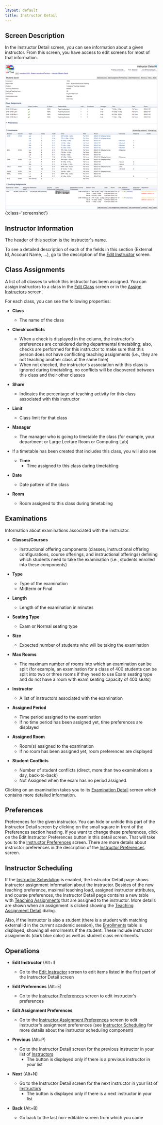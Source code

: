 ```yaml
---
layout: default
title: Instructor Detail
---
```



## Screen Description

In the Instructor Detail screen, you can see information about a given instructor. From this screen, you have access to edit screens for most of that information.

![Instructor Detail](images/instructor-detail-1.png){:class='screenshot'}

## Instructor Information

The header of this section is the instructor's name.

To see a detailed description of each of the fields in this section (External Id, Account Name, ...), go to the description of the [Edit Instructor](edit-instructor) screen.

## Class Assignments

A list of all classes to which this instructor has been assigned. You can assign instructors to a class in the [Edit Class](edit-class) screen or in the [Assign Instructors](assign-instructors) screen.

For each class, you can see the following properties:

* **Class**
	* The name of the class

* **Check conflicts**
	* When a check is displayed in the column, the instructor's preferences are considered during departmental timetabling; also, checks are performed for this instructor to make sure that this person does not have conflicting teaching assignments (i.e., they are not teaching another class at the same time)
	* When not checked, the instructor's association with this class is ignored during timetabling, no conflicts will be discovered between this class and their other classes

* **Share**
	* Indicates the percentage of teaching activity for this class associated with this instructor

* **Limit**
	* Class limit for that class

* **Manager**
	* The manager who is going to timetable the class (for example, your department or Large Lecture Room or Computing Lab)

* If a timetable has been created that includes this class, you will also see
	* **Time**
		* Time assigned to this class during timetabling

* **Date**
	* Date pattern of the class

* **Room**
	* Room assigned to this class during timetabling

## Examinations

Information about examinations associated with the instructor.

* **Classes/Courses**
	* Instructional offering components (classes, instructional offering configurations, course offerings, and instructional offerings) defining which students need to take the examination (i.e., students enrolled into these components)

* **Type**
	* Type of the examination
	* Midterm or Final

* **Length**
	* Length of the examination in minutes

* **Seating Type**
	* Exam or Normal seating type

* **Size**
	* Expected number of students who will be taking the examination

* **Max Rooms**
	* The maximum number of rooms into which an examination can be split (for example, an examination for a class of 400 students can be split into two or three rooms if they need to use Exam seating type and do not have a room with exam seating capacity of 400 seats)

* **Instructor**
	* A list of instructors associated with the examination

* **Assigned Period**
	* Time period assigned to the examination
	* If no time period has been assigned yet, time preferences are displayed

* **Assigned Room**
	* Room(s) assigned to the examination
	* If no room has been assigned yet, room preferences are displayed

* **Student Conflicts**
	* Number of student conflicts (direct, more than two examinations a day, back-to-back)
	* Not Assigned when the exam has no period assigned.

Clicking on an examination takes you to its [Examination Detail](examination-detail) screen which contains more detailed information.

## Preferences

Preferences for the given instructor. You can hide or unhide this part of the Instructor Detail screen by clicking on the small square in front of the Preferences section heading. If you want to change these preferences, click on the Edit Instructor Preferences button in this detail screen. That will take you to the [Instructor Preferences](instructor-preferences) screen. There are more details about instructor preferences in the description of the [Instructor Preferences](instructor-preferences) screen.

## Instructor Scheduling

If the [Instructor Scheduling](instructor-scheduling) is enabled, the Instructor Detail page shows instructor assignment information about the instructor. Besides of the new teaching preference, maximal teaching load, assigned instructor attributes, and course preferences, the Instructor Detail page contains a new table with [Teaching Assignments](teaching-assignments) that are assigned to the instructor. More details are shown when an assignment is clicked showing the [Teaching Assignment Detail](teaching-assignment-detail) dialog.

Also, if the instructor is also a student (there is a student with matching external id in the current academic session), the [Enrollments](enrollments-of-class-or-course) table is displayed, showing all enrollments if the student. These include instructor assignments (dark blue color) as well as student class enrollments.

## Operations

* **Edit Instructor** (Alt+I)
	* Go to the [Edit Instructor](edit-instructor) screen to edit items listed in the first part of the Instructor Detail screen

* **Edit Preferences** (Alt+E)
	* Go to the [Instructor Preferences](instructor-preferences) screen to edit instructor's preferences

* **Edit Assignment Preferences**
	* Go to the [Instructor Assignment Preferences](instructor-assignment-preferences) screen to edit instructor's assignment preferences (see [Instructor Scheduling](instructor-scheduling) for more details about the instructor scheduling component)

* **Previous** (Alt+P)
	* Go to the Instructor Detail screen for the previous instructor in your list of [Instructors](instructors)
		* The button is displayed only if there is a previous instructor in your list

* **Next** (Alt+N)
	* Go to the Instructor Detail screen for the next instructor in your list of [Instructors](instructors)
		* The button is displayed only if there is a next instructor in your list

* **Back** (Alt+B)
	* Go back to the last non-editable screen from which you came
